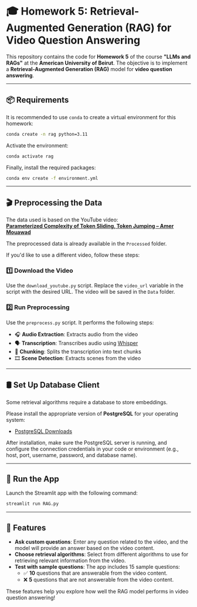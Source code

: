 # 🎓 Homework 5: Retrieval-Augmented Generation (RAG) for Video Question Answering

This repository contains the code for **Homework 5** of the course **"LLMs and RAGs"** at the **American University of Beirut**. The objective is to implement a **Retrieval-Augmented Generation (RAG)** model for **video question answering**.

---

## 📦 Requirements

It is recommended to use `conda` to create a virtual environment for this homework:

```bash
conda create -n rag python=3.11
```

Activate the environment:

```bash
conda activate rag
```
Finally, install the required packages:

```bash
conda env create -f environment.yml
```

---

## 🎬 Preprocessing the Data

The data used is based on the YouTube video:  
**[Parameterized Complexity of Token Sliding, Token Jumping – Amer Mouawad](https://research.google.com/youtube8m/)**

The preprocessed data is already available in the `Processed` folder.

If you'd like to use a different video, follow these steps:

### 1️⃣ Download the Video

Use the `download_youtube.py` script. Replace the `video_url` variable in the script with the desired URL. The video will be saved in the `Data` folder.

### 2️⃣ Run Preprocessing

Use the `preprocess.py` script. It performs the following steps:

- 🎧 **Audio Extraction**: Extracts audio from the video  
- 🗣️ **Transcription**: Transcribes audio using [Whisper](https://openai.com/research/whisper)  
- 📑 **Chunking**: Splits the transcription into text chunks  
- 🎞️ **Scene Detection**: Extracts scenes from the video

---
## 🛢️ Set Up Database Client

Some retrieval algorithms require a database to store embeddings.

Please install the appropriate version of **PostgreSQL** for your operating system:

- [PostgreSQL Downloads](https://www.postgresql.org/download/)

After installation, make sure the PostgreSQL server is running, and configure the connection credentials in your code or environment (e.g., host, port, username, password, and database name).

---
## 🚀 Run the App

Launch the Streamlit app with the following command:

```bash
streamlit run RAG.py
```
---

## 🧪 Features

- **Ask custom questions**: Enter any question related to the video, and the model will provide an answer based on the video content.
- **Choose retrieval algorithms**: Select from different algorithms to use for retrieving relevant information from the video.
- **Test with sample questions**: The app includes 15 sample questions:
  - ✅ **10** questions that are answerable from the video content.
  - ❌ **5** questions that are not answerable from the video content.

These features help you explore how well the RAG model performs in video question answering!
